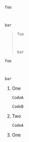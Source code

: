     foo



    bar
>     foo
>
>
>
>     bar
    foo

        
 
    bar

1. One

       CodeA

       CodeB

2. Two

       CodeA


1. One
